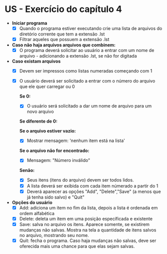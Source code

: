 # US - Exercício do capítulo 4

- **Iniciar programa**
    - [x]  Quando o programa estiver executando crie uma lista de arquivos do diretório corrente que tem a extensão .lst
    - [x]  Filtrar aqueles que possuem a extensão .lst
- **Caso não haja arquivos arquivos que combinem:**
    - [x]  O programa deverá solicitar ao usuário a entrar com um nome de arquivo - adicionando a extensão .lst, se não for digitada
- **Caso existam arquivos**
    - [x]  Devem ser impressos como listas numeradas começando com 1
    - [x]  O usuário deverá ser solicitado a entrar com o número do arquivo que ele quer carregar ou 0

        **Se 0:**

        - [x]  O usuário será solicitado a dar um nome de arquivo para um novo arquivo

        **Se diferente de 0:**

        **Se o arquivo estiver vazio:**

        - [x]  Mostrar mensagem: 'nenhum item está na lista'

        **Se o arquivo não for encontrado:**

        - [x]  Mensagem: "Número inválido"

        **Senão:**

        - [x]  Seus itens (itens do arquivo) devem ser todos lidos.
        - [x]  A lista deverá ser exibida com cada item númerado a partir do 1
        - [x]  Deverá aparecer as opções "Add",  "Delete","Save" (a menos que já tenha sido salvo) e "Quit"
- **Opções do usuário**
    - [x]  Add: adiciona um item no fim da lista, depois a lista é ordenada em ordem alfabética
    - [x]  Delete:  deleta um item em uma posição específicada e existente
    - [x]  Save: salva no arquivo os itens. Aparece somente, se existirem mudanças não salvas. Mostra na tela a quantidade de itens salvos no arquivo, mostrando seu nome.
    - [x]  Quit: fecha o programa.  Caso haja mudanças não salvas, deve ser oferecida mais uma chance para que elas sejam salvas.